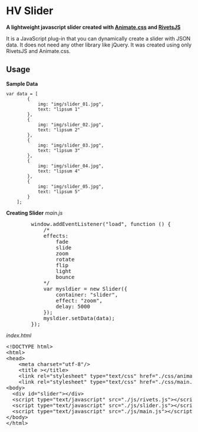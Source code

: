 <h1>HV Slider</h1>
<strong>A lightweight javascript slider created with <a href="https://github.com/daneden/animate.css/" target="_new">Animate.css</a> and <a href="https://github.com/mikeric/rivets" target="_new">RivetsJS</a></strong>

<p>It is a JavaScript plug-in that you can dynamically create a slider with JSON data. It does not need any other library like jQuery. It was created using only RivetsJS and Animate.css.</p>
<h2>Usage</h2>
<b>Sample Data</b>
<code><pre>var data = [
        {
            img: "img/slider_01.jpg",
            text: "lipsum 1"
        },
        {
            img: "img/slider_02.jpg",
            text: "lipsum 2"
        },
        {
            img: "img/slider_03.jpg",
            text: "lipsum 3"
        },
        {
            img: "img/slider_04.jpg",
            text: "lipsum 4"
        },
        {
            img: "img/slider_05.jpg",
            text: "lipsum 5"
        }
    ];</pre></code>

<b>Creating Slider</b>
<i>main.js</i>
<pre>
        window.addEventListener("load", function () {
            /*
            effects:
                fade
                slide
                zoom
                rotate
                flip
                light
                bounce
            */
            var mysldier = new Slider({
                container: "slider",
                effect: "zoom",
                delay: 5000
            });
            mysldier.setData(data);
        });
</pre>
<i>index.html</i>
<pre>
&lt<span>!DOCTYPE html</span>&gt
&lt<span>html</span>&gt
&lt<span>head</span>&gt
    &lt<span>meta charset="utf-8"</span>/&gt
    &lt<span>title</span> &gt&lt/title</span>&gt
    &lt<span>link rel="stylesheet" type="text/css" href="./css/animate.css"</span>/&gt
    &lt<span>link rel="stylesheet" type="text/css" href="./css/main.css"</span/&gt
&lt<span>/head</span>&gt
&lt<span>body</span>&gt
  &lt<span>div id="slider"</span>&gt&lt/div</span>&gt
  &lt<span>script type="text/javascript" src="./js/rivets.js"</span>&gt&lt/script</span>&gt
  &lt<span>script type="text/javascript" src="./js/slider.js"</span>&gt&lt/script</span>&gt
  &lt<span>script type="text/javascript" src="./js/main.js"</span>&gt&lt/script</span>&gt
&lt<span>/body</span>&gt
&lt<span>/html</span>&gt
</pre>